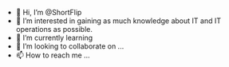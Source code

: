 - 👋 Hi, I’m @ShortFlip
- 👀 I’m interested in gaining as much knowledge about IT and IT operations as possible.
- 🌱 I’m currently learning 
- 💞️ I’m looking to collaborate on ...
- 📫 How to reach me ...

<!---
ShortFlip/ShortFlip is a ✨ special ✨ repository because its `README.md` (this file) appears on your GitHub profile.
You can click the Preview link to take a look at your changes.
--->
